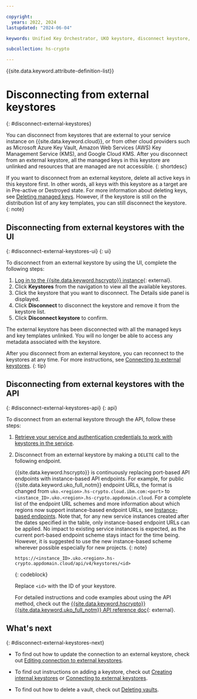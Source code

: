 ```yaml
---

copyright:
  years: 2022, 2024
lastupdated: "2024-06-04"

keywords: Unified Key Orchestrator, UKO keystore, disconnect keystore, external keystore, KMS keystore

subcollection: hs-crypto

---
```


{{site.data.keyword.attribute-definition-list}}





# Disconnecting from external keystores
{: #disconnect-external-keystores}


You can disconnect from keystores that are external to your service instance on {{site.data.keyword.cloud}}, or from other cloud providers such as Microsoft Azure Key Vault, Amazon Web Services (AWS) Key Management Service (KMS), and Google Cloud KMS. After you disconnect from an external keystore, all the managed keys in this keystore are unlinked and resources that are managed are not accessible.
{: shortdesc}

 
If you want to disconnect from an external keystore, delete all active keys in this keystore first. In other words, all keys with this keystore as a target are in Pre-active or Destroyed state. For more information about deleting keys, see [Deleting managed keys](/docs/hs-crypto?topic=hs-crypto-delete-managed-keys). However, if the keystore is still on the distribution list of any key templates, you can still disconnect the keystore.
{: note}


## Disconnecting from external keystores with the UI
{: #disconnect-external-keystores-ui}
{: ui}

To disconnect from an external keystore by using the UI, complete the following steps:

1. [Log in to the {{site.data.keyword.hscrypto}} instance](https://cloud.ibm.com/login){: external}.
2. Click **Keystores** from the navigation to view all the available keystores.
3. Click the keystore that you want to disconnect. The Details side panel is displayed.
4. Click **Disconnect** to disconnect the keystore and remove it from the keystore list. 
5. Click **Disconnect keystore** to confirm.

The external keystore has been disconnected with all the managed keys and key templates unlinked. You will no longer be able to access any metadata associated with the keystore. 

 
After you disconnect from an external keystore, you can reconnect to the keystores at any time. For more instructions, see [Connecting to external keystores](/docs/hs-crypto?topic=hs-crypto-connect-external-keystores).
{: tip}

## Disconnecting from external keystores with the API
{: #disconnect-external-keystores-api}
{: api}

To disconnect from an external keystore through the API, follow these steps:

1. [Retrieve your service and authentication credentials to work with keystores in the service](/docs/hs-crypto?topic=hs-crypto-set-up-uko-api).
   
2. Disconnect from an external keystore by making a `DELETE` call to the following endpoint.

    {{site.data.keyword.hscrypto}} is continuously replacing port-based API endpoints with instance-based API endpoints. For example, for public {{site.data.keyword.uko_full_notm}} endpoint URLs, the format is changed from `uko.<region>.hs-crypto.cloud.ibm.com:<port>` to `<instance_ID>.uko.<region>.hs-crypto.appdomain.cloud`. For a complete list of the endpoint URL schemes and more information about which regions now support instance-based endpoint URLs, see [Instance-based endpoints](/docs/hs-crypto?topic=hs-crypto-regions#new-service-endpoints). Note that, for any new service instances created after the dates specified in the table, only instance-based endpoint URLs can be applied. No impact to existing service instances is expected, as the current port-based endpoint scheme stays intact for the time being. However, it is suggested to use the new instance-based scheme wherever possible especially for new projects.
    {: note}
    

    ```
    https://<instance_ID>.uko.<region>.hs-crypto.appdomain.cloud/api/v4/keystores/<id>
    
    ```
    {: codeblock}

    Replace `<id>` with the ID of your keystore.

    For detailed instructions and code examples about using the API method, check out the [{{site.data.keyword.hscrypto}} {{site.data.keyword.uko_full_notm}} API reference doc](/apidocs/uko#delete-keystore){: external}.



## What's next
{: #disconnect-external-keystores-next}

- To find out how to update the connection to an external keystore, check out [Editing connection to external keystores](/docs/hs-crypto?topic=hs-crypto-edit-external-keystore-connection).
  
- To find out instructions on adding a keystore, check out [Creating internal keystores](/docs/hs-crypto?topic=hs-crypto-create-internal-keystores) or [Connecting to external keystores](/docs/hs-crypto?topic=hs-crypto-connect-external-keystores).

- To find out how to delete a vault, check out [Deleting vaults](/docs/hs-crypto?topic=hs-crypto-delete-vaults).

